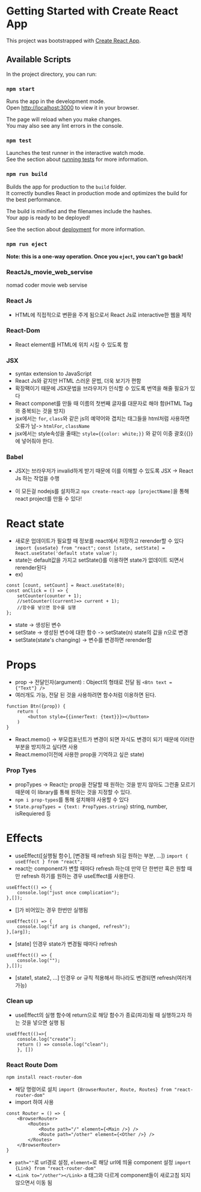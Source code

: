 # Getting Started with Create React App

This project was bootstrapped with [Create React App](https://github.com/facebook/create-react-app).

## Available Scripts

In the project directory, you can run:

### `npm start`

Runs the app in the development mode.\
Open [http://localhost:3000](http://localhost:3000) to view it in your browser.

The page will reload when you make changes.\
You may also see any lint errors in the console.

### `npm test`

Launches the test runner in the interactive watch mode.\
See the section about [running tests](https://facebook.github.io/create-react-app/docs/running-tests) for more information.

### `npm run build`

Builds the app for production to the `build` folder.\
It correctly bundles React in production mode and optimizes the build for the best performance.

The build is minified and the filenames include the hashes.\
Your app is ready to be deployed!

See the section about [deployment](https://facebook.github.io/create-react-app/docs/deployment) for more information.

### `npm run eject`

**Note: this is a one-way operation. Once you `eject`, you can't go back!**

### ReactJs_movie_web_servise
nomad coder movie web servise

### React Js
- HTML에 직접적으로 변환을 주게 됨으로서 React Js로 interactive한 웹을 제작

### React-Dom
- React element를 HTML에 위치 시킬 수 있도록 함

### JSX
- syntax extension to JavaScript
- React Js와 같지만 HTML 스러운 문법, 더욱 보기가 편함
- 확장팩이기 때문에 JSX문법을 브라우저가 인식할 수 있도록 번역을 해줄 필요가 있다
- React componet를 만들 때 이름의 첫번째 글자를 대문자로 해야 함(HTML Tag와 중복되는 것을 방지)
- jsx에서는 `for`, `class`와 같은 js의 예약어와 겹치는 태그들을 html처럼 사용하면 오류가 남-> `htmlFor`, `className`
- jsx에서는 style속성을 줄때는 `style={{color: white;}}` 와 같이 이중 괄호{{}}에 넣어줘야 한다.

### Babel
- JSX는 브라우저가 invalid하게 받기 때문에 이를 이해할 수 있도록 JSX -> React Js 하는 작업을 수행

* 이 모든걸 nodejs를 설치하고 `npx create-react-app [projectName]`을 통해 react project를 만들 수 있다!

# React state
- 새로운 업데이트가 필요할 때 정보를 react에서 저장하고 rerender할 수 있다
`import {useSate} from "react";`
`const [state, setState] = React.useState('default state value');`
- state는 default값을 가지고 setState()를 이용하면 state가 없데이트 되면서 rerender된다
- ex)
```react
const [count, setCount] = React.useState(0);
const onClick = () => {
    setCounter(counter + 1);
    //setCounter((current)=> current + 1);
    //함수를 넣으면 함수를 실행
};
```    
- state ->  생성된 변수
- setState -> 생성된 변수에 대한 함수 -> setState(n) state의 값을 n으로 변경
- setState(state's changing) -> 변수를 변경하면 rerender함

# Props
- prop -> 전달인자(argument) : Object의 형태로 전달 됨 `<Btn text = {"Text"} />`
- 여러개도 가능, 전달 된 것을 사용하려면 함수처럼 이용하면 된다.
```react
function Btn({prop}) {
    return (
        <button style={{innerText: {text}}}></button>
    )
}
```
- React.memo() -> 부모컴포넌트가 변경이 되면 자식도 변경이 되기 때문에 이러한 부분을 방지하고 싶다면 사용
- React.memo(이전에 사용한 prop을 기억하고 싶은 state)

### Prop Tyes
- propTypes -> React는 prop을 전달할 때 원하는 것을 받지 않아도 그런줄 모르기 때문에 이 library를 통해 원하는 것을 지정할 수 있다.
- `npm i prop-types`를 통해 설치해야 사용할 수 있다
- `State.propTypes = {text: PropTypes.string}` string, number, isRequiered 등

# Effects
- useEffect([실행될 함수], [변경될 때 refresh 되길 원하는 부분, ...])
`import { useEffect } from "react";`
- react는 component가 변할 때마다 refresh 하는데 만약 단 한번만 혹은 원할 때만 refresh 하기를 원하는 경우 useEffect를 사용한다.
```react
useEffect(() => {
    console.log("just once complication");
},[]);
```
- []가 비어있는 경우 한번만 실행됨

```react
useEffect(() => {
    console.log("if arg is changed, refresh");
},[arg]);
```
- [state] 인경우 state가 변경될 때마다 refresh

```react
useEffect(() => {
    console.log("");
},[]);
```
- [state1, state2, ...] 인경우 or 규칙 적용해서 하나라도 변경되면 refresh(여러개 가능)

### Clean up
- useEffect의 실행 함수에 return으로 해당 함수가 종료(파괴)될 때 실행하고자 하는 것을 넣으면 실행 됨
```
useEffect(()=>{
    console.log("create");
    return () => console.log("clean");
    }, [])
```

### React Route Dom
`npm install react-router-dom`
- 해당 명령어로 설치
`import {BrowserRouter, Route, Routes} from "react-router-dom"`
- import 하여 사용
```
const Router = () => {
    <BrowserRouter>
        <Routes>
            <Route path="/" element={<Main />} />
            <Route path="/other" element={<Other />} />
        </Routes>
    </BrowserRouter>
}
```
- `path=""`로 url경로 설정, `element=`로 해당 url에 띄울 component 설정
`import {Link} from "react-router-dom"`
- `<Link to="/other"></Link>` a 태그와 다르게 component들이 새로고침 되지 않으면서 이동 됨